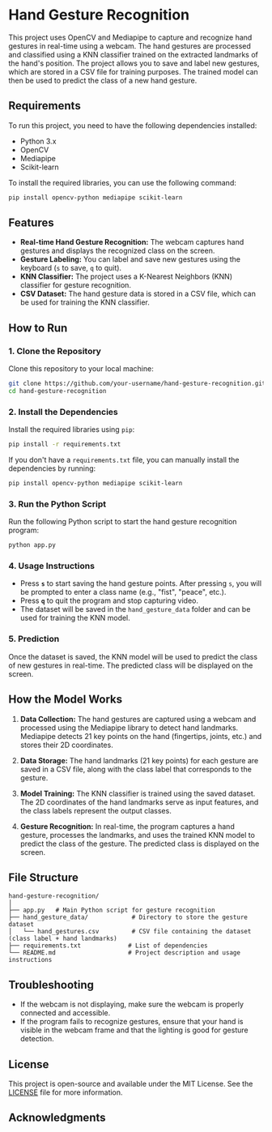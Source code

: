 
# Hand Gesture Recognition

This project uses OpenCV and Mediapipe to capture and recognize hand gestures in real-time using a webcam. The hand gestures are processed and classified using a KNN classifier trained on the extracted landmarks of the hand's position. The project allows you to save and label new gestures, which are stored in a CSV file for training purposes. The trained model can then be used to predict the class of a new hand gesture.

## Requirements

To run this project, you need to have the following dependencies installed:

- Python 3.x
- OpenCV
- Mediapipe
- Scikit-learn

To install the required libraries, you can use the following command:

```bash
pip install opencv-python mediapipe scikit-learn
```

## Features

- **Real-time Hand Gesture Recognition:** The webcam captures hand gestures and displays the recognized class on the screen.
- **Gesture Labeling:** You can label and save new gestures using the keyboard (`s` to save, `q` to quit).
- **KNN Classifier:** The project uses a K-Nearest Neighbors (KNN) classifier for gesture recognition.
- **CSV Dataset:** The hand gesture data is stored in a CSV file, which can be used for training the KNN classifier.

## How to Run

### 1. Clone the Repository

Clone this repository to your local machine:

```bash
git clone https://github.com/your-username/hand-gesture-recognition.git
cd hand-gesture-recognition
```

### 2. Install the Dependencies

Install the required libraries using `pip`:

```bash
pip install -r requirements.txt
```

If you don't have a `requirements.txt` file, you can manually install the dependencies by running:

```bash
pip install opencv-python mediapipe scikit-learn
```

### 3. Run the Python Script

Run the following Python script to start the hand gesture recognition program:

```bash
python app.py
```

### 4. Usage Instructions

- Press **`s`** to start saving the hand gesture points. After pressing `s`, you will be prompted to enter a class name (e.g., "fist", "peace", etc.).
- Press **`q`** to quit the program and stop capturing video.
- The dataset will be saved in the `hand_gesture_data` folder and can be used for training the KNN model.

### 5. Prediction

Once the dataset is saved, the KNN model will be used to predict the class of new gestures in real-time. The predicted class will be displayed on the screen.

## How the Model Works

1. **Data Collection:** The hand gestures are captured using a webcam and processed using the Mediapipe library to detect hand landmarks. Mediapipe detects 21 key points on the hand (fingertips, joints, etc.) and stores their 2D coordinates.
   
2. **Data Storage:** The hand landmarks (21 key points) for each gesture are saved in a CSV file, along with the class label that corresponds to the gesture.

3. **Model Training:** The KNN classifier is trained using the saved dataset. The 2D coordinates of the hand landmarks serve as input features, and the class labels represent the output classes.

4. **Gesture Recognition:** In real-time, the program captures a hand gesture, processes the landmarks, and uses the trained KNN model to predict the class of the gesture. The predicted class is displayed on the screen.

## File Structure

```
hand-gesture-recognition/
│
├── app.py   # Main Python script for gesture recognition
├── hand_gesture_data/            # Directory to store the gesture dataset
│   └── hand_gestures.csv         # CSV file containing the dataset (class label + hand landmarks)
├── requirements.txt             # List of dependencies
└── README.md                    # Project description and usage instructions
```

## Troubleshooting

- If the webcam is not displaying, make sure the webcam is properly connected and accessible.
- If the program fails to recognize gestures, ensure that your hand is visible in the webcam frame and that the lighting is good for gesture detection.

## License

This project is open-source and available under the MIT License. See the [LICENSE](LICENSE) file for more information.

## Acknowledgments
